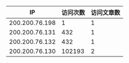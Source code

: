 | IP | 访问次数 | 访问文章数 |
| --- | --- | --- |
| 200.200.76.198 | 1 | 1 |
| 200.200.76.131 | 432 | 1 |
| 200.200.76.132 | 432 | 1 |
| 200.200.76.130 | 102193 | 2 |
